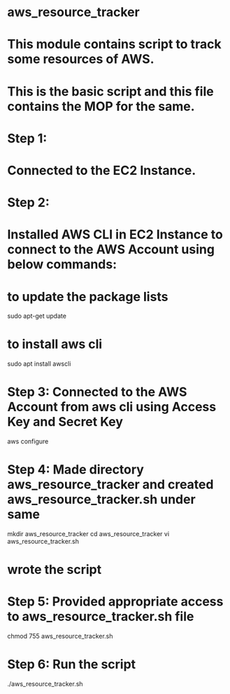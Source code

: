 # aws_resource_tracker
# This module contains script to track some resources of AWS.
# This is the basic script and this file contains the MOP for the same.

# Step 1:
# Connected to the EC2 Instance.

# Step 2:
# Installed AWS CLI in EC2 Instance to connect to the AWS Account using below commands:
# to update the package lists
sudo apt-get update 
# to install aws cli
sudo apt  install awscli

# Step 3: Connected to the AWS Account from aws cli using Access Key and Secret Key
aws configure

# Step 4: Made directory aws_resource_tracker and created aws_resource_tracker.sh under same
mkdir aws_resource_tracker
cd aws_resource_tracker
vi aws_resource_tracker.sh
# wrote the script

# Step 5: Provided appropriate access to aws_resource_tracker.sh file
chmod 755 aws_resource_tracker.sh

# Step 6: Run the script
./aws_resource_tracker.sh
